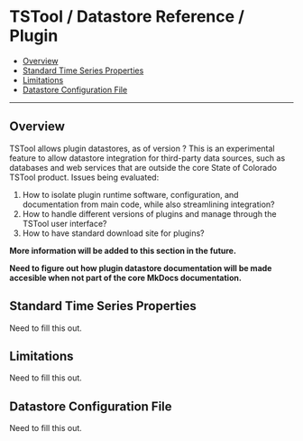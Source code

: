 # TSTool / Datastore Reference / Plugin #

*   [Overview](#overview)
*   [Standard Time Series Properties](#standard-time-series-properties)
*   [Limitations](#limitations)
*   [Datastore Configuration File](#datastore-configuration-file)

------------

## Overview ##

TSTool allows plugin datastores, as of version ?
This is an experimental feature to allow datastore integration for third-party data sources,
such as databases and web services that are outside the core State of Colorado TSTool product.
Issues being evaluated:

1.  How to isolate plugin runtime software, configuration, and documentation from main code,
    while also streamlining integration?
2.  How to handle different versions of plugins and manage through the TSTool user interface?
3.  How to have standard download site for plugins?

**More information will be added to this section in the future.**

**Need to figure out how plugin datastore documentation will be made accesible when not
part of the core MkDocs documentation.**

## Standard Time Series Properties ##

Need to fill this out.

## Limitations ##

Need to fill this out.

## Datastore Configuration File ##

Need to fill this out.
